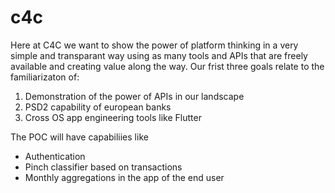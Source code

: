 # c4c

Here at C4C we want to show the power of platform thinking in a very simple and transparant way using as many tools and APIs that are freely available and creating value along the way. 
Our frist three goals relate to the familiarizaton of:
1) Demonstration of the power of APIs in our landscape
2) PSD2 capability of european banks
3) Cross OS app engineering tools like Flutter

The POC will have capabiliies like
- Authentication
- Pinch classifier based on transactions
- Monthly aggregations in the app of the end user

[](images/c4c.png)
